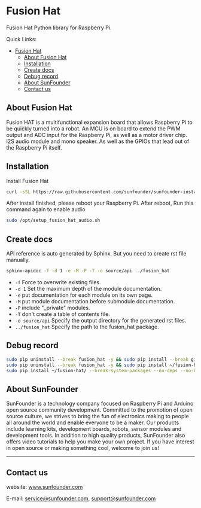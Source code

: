 # Fusion Hat

Fusion Hat Python library for Raspberry Pi.

Quick Links:

- [Fusion Hat](#fusion-hat)
  - [About Fusion Hat](#about-fusion-hat)
  - [Installation](#installation)
  - [Create docs](#create-docs)
  - [Debug record](#debug-record)
  - [About SunFounder](#about-sunfounder)
  - [Contact us](#contact-us)

## About Fusion Hat

Fusion HAT is a multifunctional expansion board that allows Raspberry Pi to be quickly turned into a robot. An MCU is on board to extend the PWM output and ADC input for the Raspberry Pi, as well as a motor driver chip. I2S audio module and mono speaker. As well as the GPIOs that lead out of the Raspberry Pi itself.

## Installation

Install Fusion Hat

```bash
curl -sSL https://raw.githubusercontent.com/sunfounder/sunfounder-installer-scripts/main/install-fusion-hat-v1.1.sh | sudo bash
```

After install finished, please reboot your Raspberry Pi. After reboot, Run this command again to enable audio

```bash
sudo /opt/setup_fusion_hat_audio.sh
```

## Create docs

API reference is auto generated by Sphinx. But you need to create rst file manually.
```bash
sphinx-apidoc -f -d 1 -e -M -P -T -o source/api ../fusion_hat
```

- `-f` Force to overwrite existing files.
- `-d 1` Set the maximum depth of the module documentation.
- `-e` put documentation for each module on its own page.
- `-M` put module documentation before submodule documentation.
- `-P` include "_private" modules.
- `-T` don't create a table of contents file.
- `-o source/api` Specify the output directory for the generated rst files.
- `../fusion_hat` Specify the path to the fusion_hat package.

## Debug record

```bash
sudo pip uninstall --break fusion_hat -y && sudo pip install --break git+https://github.com/sunfounder/fusion-hat.git@1.1.x
sudo pip uninstall --break fusion_hat -y && sudo pip install ~/fusion-hat/ --break-system-packages --no-deps --no-build-isolation
sudo pip install ~/fusion-hat/ --break-system-packages --no-deps --no-build-isolation

```

## About SunFounder

SunFounder is a technology company focused on Raspberry Pi and Arduino open source community development. Committed to the promotion of open source culture, we strives to bring the fun of electronics making to people all around the world and enable everyone to be a maker. Our products include learning kits, development boards, robots, sensor modules and development tools. In addition to high quality products, SunFounder also offers video tutorials to help you make your own project. If you have interest in open source or making something cool, welcome to join us!

----------------------------------------------

## Contact us

website:
    www.sunfounder.com

E-mail:
    service@sunfounder.com, support@sunfounder.com

